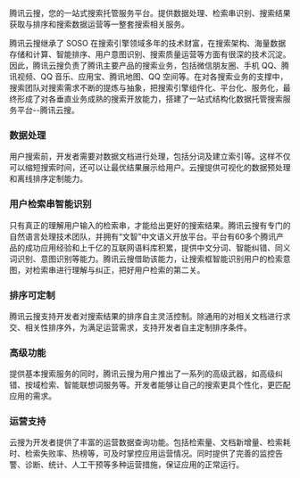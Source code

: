 腾讯云搜，您的一站式搜索托管服务平台。提供数据处理、检索串识别、搜索结果获取与排序和搜索数据运营等一整套搜索相关服务。

腾讯云搜继承了 SOSO 在搜索引擎领域多年的技术财富，在搜索架构、海量数据存储和计算、智能排序、用户意图识别、搜索质量运营等方面有很深的技术沉淀。因此，腾讯云搜负责了腾讯主要产品的搜索业务，包括微信朋友圈、手机 QQ、腾讯视频、QQ 音乐、应用宝、腾讯地图、QQ 空间等。在对各搜索业务的支撑中，搜索团队对搜索需求不断的提炼与抽象，把搜索引擎组件化、平台化、服务化，最终形成了对各垂直业务成熟的搜索开放能力，搭建了一站式结构化数据托管搜索服务平台--腾讯云搜。
		
### 数据处理
用户搜索前，开发者需要对数据文档进行处理，包括分词及建立索引等。这样不仅可以缩短搜索时间，还可以让最优结果展示给用户。云搜提供可视化的数据预处理和离线排序定制能力。
		
### 用户检索串智能识别
只有真正的理解用户输入的检索串，才能给出更好的搜索结果。腾讯云搜有专门的自然语言处理技术团队，并拥有“文智”中文语义开放平台。平台有60多个腾讯产品的成功应用经验和上千亿的互联网语料库积累，提供中文分词、智能纠错、同义词识别、意图识别等能力。腾讯云搜借助该能力，让搜索框智能识别用户的检索意图，对检索串进行理解与纠正，把好用户检索的第二关。
		
### 排序可定制
腾讯云搜支持开发者对搜索结果的排序自主灵活控制。除通用的对相关文档进行求交、相关性排序外，为满足运营需求，支持开发者自主定制排序条件。
		
### 高级功能
提供基本搜索服务的同时，腾讯云搜为用户推出了一系列的高级武器，如高级纠错、按域检索、智能联想词服务等。开发者能够让自己的搜索更具个性化，更匹配应用的需求。

### 运营支持
云搜为开发者提供了丰富的运营数据查询功能。包括检索量、文档新增量、检索耗时、检索失败率、热榜等，可及时掌控应用运营情况。同时提供了完善的监控告警、诊断、统计、人工干预等多种运营措施，保证应用的正常运行。

